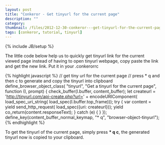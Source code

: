 ```yaml
---
layout: post
title: "Conkeror - Get tinyurl for the current page"
description: ""
category: 
thumbnail: /files/2012-12-30-conkeror---get-tinyurl-for-the-current-page/tinyurl.png
tags: [conkeror, tutorial, tinyurl]
---
```

{% include JB/setup %}

The little code below help us to quickly get tinyurl link for the current viewed
page instead of having to open tinyurl webpage, copy paste the link and get the
new link. Put it in your .conkerorrc

{% highlight javascript %}
// get tiny url for the current page
// press * q and then c to generate and copy the tinyurl into clipboard
define_browser_object_class(
    "tinyurl", "Get a tinyurl for the current page",
    function (I, prompt) {
        check_buffer(I.buffer, content_buffer);
        let createurl = 'http://tinyurl.com/api-create.php?url=' +
            encodeURIComponent(
                load_spec_uri_string(
                    load_spec(I.buffer.top_frame)));
        try {
            var content = yield send_http_request(
                load_spec({uri: createurl}));
            yield co_return(content.responseText);
        } catch (e) { }
    });
define_key(content_buffer_normal_keymap, "* q", "browser-object-tinyurl");
{% endhighlight %}

To get the tinyurl of the current page, simply press <span><b>* q c</b></span>,
the generated tinyurl now is copied to your clipboard.
